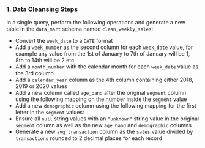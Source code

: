 ### 1. Data Cleansing Steps

In a single query, perform the following operations and generate a new table in the <code>data_mart</code> schema named <code>clean_weekly_sales</code>:
- Convert the <code>week_date</code> to a <code>DATE</code> format
- Add a <code>week_number</code> as the second column for each <code>week_date</code> value, for example any value from the 1st of January to 7th of January will be 1, 8th to 14th will be 2 etc
- Add a <code>month_number</code> with the calendar month for each <code>week_date</code> value as the 3rd column
- Add a <code>calendar_year</code> column as the 4th column containing either 2018, 2019 or 2020 values
- Add a new column called <code>age_band</code> after the original <code>segment</code> column using the following mapping on the number inside the <code>segment</code> value
- Add a new <code>demographic</code> column using the following mapping for the first letter in the <code>segment</code> values:
- Ensure all <code>null</code> string values with an <code>"unknown"</code> string value in the original <code>segment</code> column as well as the new <code>age_band</code> and <code>demographic</code> columns
- Generate a new <code>avg_transaction</code> column as the <code>sales</code> value divided by <code>transactions</code> rounded to 2 decimal places for each record
